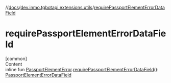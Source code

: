 //[docs](../../index.md)/[dev.inmo.tgbotapi.extensions.utils](index.md)/[requirePassportElementErrorDataField](require-passport-element-error-data-field.md)



# requirePassportElementErrorDataField  
[common]  
Content  
inline fun [PassportElementError](../dev.inmo.tgbotapi.types.passport/-passport-element-error/index.md).[requirePassportElementErrorDataField](require-passport-element-error-data-field.md)(): [PassportElementErrorDataField](../dev.inmo.tgbotapi.types.passport/-passport-element-error-data-field/index.md)  



